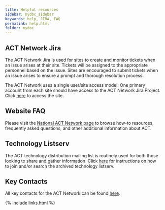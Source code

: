 ```yaml
---
title: Helpful resources
sidebar: mydoc_sidebar
keywords: help, JIRA, FAQ
permalink: help.html
folder: mydoc
---
```


## ACT Network Jira
The ACT Network Jira is used for sites to create and monitor tickets when an issue arises at their site. Tickets will be assigned to the appropriate personnel based on the issue. Sites are encouraged to submit tickets when an issue arises to ensure a prompt and thorough resolution process. 

The ACT Network uses a single user/site access model. One primary account from each site should have access to the ACT Network Jira Project. Click [here](https://actnetwork.atlassian.net/projects/ACT/summary) to access the site.  

## Website FAQ
Please visit the [National ACT Network page](https://www.actnetwork.us/national) to browse how-to resources, frequently asked questions, and other additional information about ACT.

## Technology Listserv
The ACT technology distribution mailing list is routinely used for both those looking to share and gather information. Click [here](/ACT-test/tech_list.html) for instructions on how to join and/or search the archived technology listserv. 

## Key Contacts
All key contacts for the ACT Network can be found [here](/ACT-Network/contacts.html). 

{% include links.html %}
